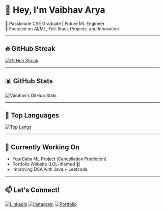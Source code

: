 # 👋 Hey, I'm Vaibhav Arya

🚀 Passionate CSE Graduate | Future ML Engineer  
🎯 Focused on AI/ML, Full-Stack Projects, and Innovation  

---

## 🔥 GitHub Streak

[![GitHub Streak](https://streak-stats.demolab.com?user=XVaibhavXAryaX&theme=aura-dark)](https://git.io/streak-stats)

---

## 📊 GitHub Stats

![Vaibhav's GitHub Stats](https://github-readme-stats.vercel.app/api?username=XVaibhavXAryaX&show_icons=true&theme=tokyonight)

---

## 📌 Top Languages

[![Top Langs](https://github-readme-stats.vercel.app/api/top-langs/?username=XVaibhavXAryaX&layout=compact&theme=radical)](https://github.com/XVaibhavXAryaX)

---

## 🧠 Currently Working On
- YourCabs ML Project (Cancellation Prediction)
- Portfolio Website (LOL-themed 🤖)
- Improving DSA with Java + Leetcode

---

## 📫 Let's Connect!
[![LinkedIn](https://img.shields.io/badge/LinkedIn-blue?logo=linkedin&logoColor=white)](https://linkedin.com/in/yourprofile)
[![Instagram](https://img.shields.io/badge/Instagram-red?logo=instagram&logoColor=white)](https://instagram.com/yourprofile)
[![Portfolio](https://img.shields.io/badge/Portfolio-black?logo=github&logoColor=white)](https://XVaibhavXAryaX.github.io)


